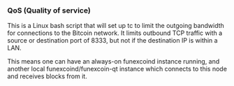 ### QoS (Quality of service) ###

This is a Linux bash script that will set up tc to limit the outgoing bandwidth for connections to the Bitcoin network. It limits outbound TCP traffic with a source or destination port of 8333, but not if the destination IP is within a LAN.

This means one can have an always-on funexcoind instance running, and another local funexcoind/funexcoin-qt instance which connects to this node and receives blocks from it.
